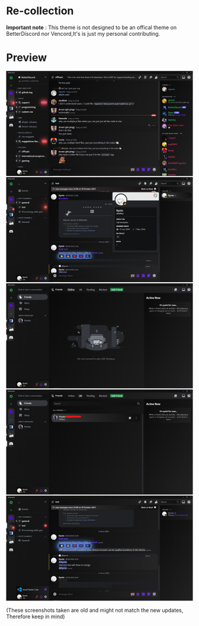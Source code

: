 # Re-collection

**Important note** : This theme is not designed to be an offical theme on BetterDiscord nor Vencord,It's is just my personal contributing.

# Preview 

<img src="/Resources/Picture (1).png">

<img src="/Resources/Picture (2).png">

<img src="/Resources/Picture (3).png">

<img src="/Resources/Picture (4).png">

<img src="/Resources/Picture (5).png">

(These screenshots taken are old and might not match the new updates, Therefore keep in mind)

